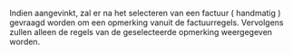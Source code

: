 Indien aangevinkt, zal er na het selecteren van een factuur ( handmatig ) gevraagd worden om een opmerking vanuit de factuurregels. Vervolgens zullen alleen de regels van de geselecteerde opmerking weergegeven worden. 